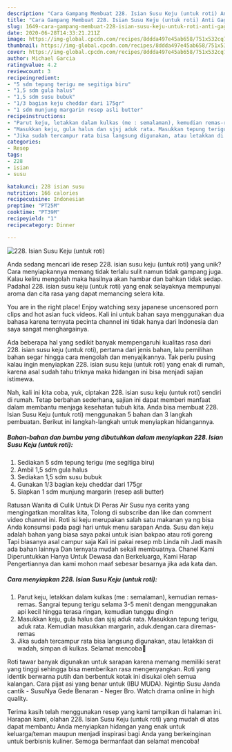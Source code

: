 ```yaml
---
description: "Cara Gampang Membuat 228. Isian Susu Keju (untuk roti) Anti Gagal"
title: "Cara Gampang Membuat 228. Isian Susu Keju (untuk roti) Anti Gagal"
slug: 1649-cara-gampang-membuat-228-isian-susu-keju-untuk-roti-anti-gagal
date: 2020-06-28T14:33:21.211Z
image: https://img-global.cpcdn.com/recipes/8ddda497e45ab658/751x532cq70/228-isian-susu-keju-untuk-roti-foto-resep-utama.jpg
thumbnail: https://img-global.cpcdn.com/recipes/8ddda497e45ab658/751x532cq70/228-isian-susu-keju-untuk-roti-foto-resep-utama.jpg
cover: https://img-global.cpcdn.com/recipes/8ddda497e45ab658/751x532cq70/228-isian-susu-keju-untuk-roti-foto-resep-utama.jpg
author: Michael Garcia
ratingvalue: 4.2
reviewcount: 3
recipeingredient:
- "5 sdm tepung terigu me segitiga biru"
- "1,5 sdm gula halus"
- "1,5 sdm susu bubuk"
- "1/3 bagian keju cheddar dari 175gr"
- "1 sdm munjung margarin resep asli butter"
recipeinstructions:
- "Parut keju, letakkan dalam kulkas (me : semalaman), kemudian remas-remas. Sangrai tepung terigu selama 3-5 menit dengan menggunakan api kecil hingga terasa ringan, kemudian tunggu dingin"
- "Masukkan keju, gula halus dan sjsj aduk rata. Masukkan tepung terigu, aduk rata. Kemudian masukkan margarin, aduk.dengan.cara diremas-remas"
- "Jika sudah tercampur rata bisa langsung digunakan, atau letakkan di wadah, simpan di kulkas. Selamat mencoba💜"
categories:
- Resep
tags:
- 228
- isian
- susu

katakunci: 228 isian susu 
nutrition: 166 calories
recipecuisine: Indonesian
preptime: "PT25M"
cooktime: "PT39M"
recipeyield: "1"
recipecategory: Dinner

---
```



![228. Isian Susu Keju (untuk roti)](https://img-global.cpcdn.com/recipes/8ddda497e45ab658/751x532cq70/228-isian-susu-keju-untuk-roti-foto-resep-utama.jpg)

Anda sedang mencari ide resep 228. isian susu keju (untuk roti) yang unik? Cara menyiapkannya memang tidak terlalu sulit namun tidak gampang juga. Kalau keliru mengolah maka hasilnya akan hambar dan bahkan tidak sedap. Padahal 228. isian susu keju (untuk roti) yang enak selayaknya mempunyai aroma dan cita rasa yang dapat memancing selera kita.

You are in the right place! Enjoy watching sexy japanese uncensored porn clips and hot asian fuck videos. Kali ini untuk bahan saya menggunakan dua bahasa karena ternyata pecinta channel ini tidak hanya dari Indonesia dan saya sangat menghargainya.

Ada beberapa hal yang sedikit banyak mempengaruhi kualitas rasa dari 228. isian susu keju (untuk roti), pertama dari jenis bahan, lalu pemilihan bahan segar hingga cara mengolah dan menyajikannya. Tak perlu pusing kalau ingin menyiapkan 228. isian susu keju (untuk roti) yang enak di rumah, karena asal sudah tahu triknya maka hidangan ini bisa menjadi sajian istimewa.


Nah, kali ini kita coba, yuk, ciptakan 228. isian susu keju (untuk roti) sendiri di rumah. Tetap berbahan sederhana, sajian ini dapat memberi manfaat dalam membantu menjaga kesehatan tubuh kita. Anda bisa membuat 228. Isian Susu Keju (untuk roti) menggunakan 5 bahan dan 3 langkah pembuatan. Berikut ini langkah-langkah untuk menyiapkan hidangannya.

<!--inarticleads1-->

##### Bahan-bahan dan bumbu yang dibutuhkan dalam menyiapkan 228. Isian Susu Keju (untuk roti):

1. Sediakan 5 sdm tepung terigu (me segitiga biru)
1. Ambil 1,5 sdm gula halus
1. Sediakan 1,5 sdm susu bubuk
1. Gunakan 1/3 bagian keju cheddar dari 175gr
1. Siapkan 1 sdm munjung margarin (resep asli butter)


Ratusan Wanita di Culik Untuk Di Peras Air Susu nya cerita yang mengingatkan moralitas kita, Tolong di subscribe dan like dan comment video channel ini. Roti isi keju merupakan salah satu makanan ya ng bisa Anda konsumsi pada pagi hari untuk menu sarapan Anda. Susu dan keju adalah bahan yang biasa saya pakai untuk isian bakpao atau roti goreng Tapi biasanya asal campur saja Kali ini pakai resep mb Linda nih Jadi masih ada bahan lainnya Dan ternyata mudah sekali membuatnya. Chanel Kami Diperuntukkan Hanya Untuk Dewasa dan Berkeluarga, Kami Harap Pengertiannya dan kami mohon maaf sebesar besarnya jika ada kata dan. 

<!--inarticleads2-->

##### Cara menyiapkan 228. Isian Susu Keju (untuk roti):

1. Parut keju, letakkan dalam kulkas (me : semalaman), kemudian remas-remas. Sangrai tepung terigu selama 3-5 menit dengan menggunakan api kecil hingga terasa ringan, kemudian tunggu dingin
1. Masukkan keju, gula halus dan sjsj aduk rata. Masukkan tepung terigu, aduk rata. Kemudian masukkan margarin, aduk.dengan.cara diremas-remas
1. Jika sudah tercampur rata bisa langsung digunakan, atau letakkan di wadah, simpan di kulkas. Selamat mencoba💜


Roti tawar banyak digunakan untuk sarapan karena memang memiliki serat yang tinggi sehingga bisa memberikan rasa mengenyangkan. Roti yang identik berwarna putih dan berbentuk kotak ini disukai oleh semua kalangan. Cara pijat asi yang benar untuk (IBU MUDA). Ngintip Susu Janda cantik - SusuNya Gede Benaran - Neger Bro. Watch drama online in high quality. 

Terima kasih telah menggunakan resep yang kami tampilkan di halaman ini. Harapan kami, olahan 228. Isian Susu Keju (untuk roti) yang mudah di atas dapat membantu Anda menyiapkan hidangan yang enak untuk keluarga/teman maupun menjadi inspirasi bagi Anda yang berkeinginan untuk berbisnis kuliner. Semoga bermanfaat dan selamat mencoba!
